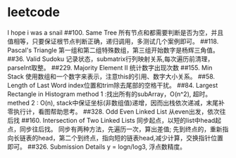# leetcode
I hope i was a snail
##100. Same Tree
所有节点和都需要判断是否为空，并且值相等，只要保证根节点判断正确，递归调用，多测试几个案例即可。
##118. Pascal's Triangle
第一组和第二组特殊数组，第三组开始数字是杨辉三角值。
##36. Valid Sudoku
记录状态，submatrix行列映射关系,每次遍历前清理，parseInt取整。
##229. Majority Element II
统计数字出现次数
##155. Min Stack
使用数组和一个数字来表示，注意this的引用、数字大小关系。
##58. Length of Last Word
index位置和trim除去尾部的空格干扰。
##84. Largest Rectangle in Histogram
method 1 :找出所有的subArray，O(n^2), 超时。
methed 2 : O(n), stack中保证坐标(非数组值)递增，因而出栈依次递减，末尾补零执行计，看图帮助思考。
##328. Odd Even Linked List
从even出发，依次往后找
##160. Intersection of Two Linked Lists
同步起点，以短的list中head起点，同步往后找。
同步有两种方法，先遍历一次，算出差值; 先到终点的，重新指向长链表的head，第二个到终点，指向短的链表head,减少计算，交换指针位置即可。
##326. Submission Details
y = logn/log3, 浮点数精度。
